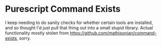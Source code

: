 # Purescript Command Exists

I keep needing to do sanity checks for whether certain tools are installed, and so thought I'd just pull that thing out into a small stupid library. Actual functionality mostly stolen from https://github.com/mathisonian/command-exists, sorry.